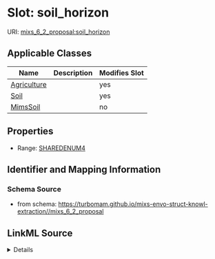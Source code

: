 # Slot: soil_horizon

URI: [mixs_6_2_proposal:soil_horizon](https://turbomam.github.io/mixs-envo-struct-knowl-extraction/soil_horizon)



<!-- no inheritance hierarchy -->




## Applicable Classes

| Name | Description | Modifies Slot |
| --- | --- | --- |
[Agriculture](Agriculture.md) |  |  yes  |
[Soil](Soil.md) |  |  yes  |
[MimsSoil](MimsSoil.md) |  |  no  |







## Properties

* Range: [SHAREDENUM4](SHAREDENUM4.md)





## Identifier and Mapping Information







### Schema Source


* from schema: https://turbomam.github.io/mixs-envo-struct-knowl-extraction//mixs_6_2_proposal




## LinkML Source

<details>
```yaml
name: soil_horizon
title: soil horizon
notes:
- horizon
- soil
from_schema: https://turbomam.github.io/mixs-envo-struct-knowl-extraction//mixs_6_2_proposal
rank: 1000
multivalued: false
alias: soil_horizon
domain_of:
- Agriculture
- Soil
range: SHARED_ENUM_4

```
</details>